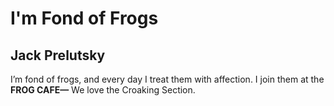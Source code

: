 # I'm Fond of Frogs
## Jack Prelutsky
I’m fond of frogs, and every day
I treat them with affection.
I join them at the **FROG CAFE—**
We love the Croaking Section.